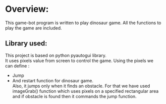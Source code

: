 # Overview:
This game-bot program is written to play dinosaur game. All the functions to play the game are included.

## Library used:
This project is based on python pyautogui library.<br />
It uses pixels value from screen to control the game. Using the pixels we can define :<br />
- Jump 
- And restart function for dinosaur game.<br />
Also, it jumps only when it finds an obstacle. For that we have used imageGrab() function which uses pixels on a specified rectangular area and if obstacle is found then it commands the jump function.
